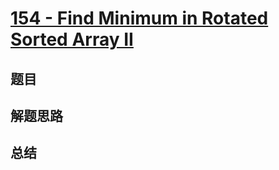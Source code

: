 # [154 - Find Minimum in Rotated Sorted Array II](https://leetcode.com/problems/find-minimum-in-rotated-sorted-array-ii/)

## 题目


## 解题思路


## 总结



